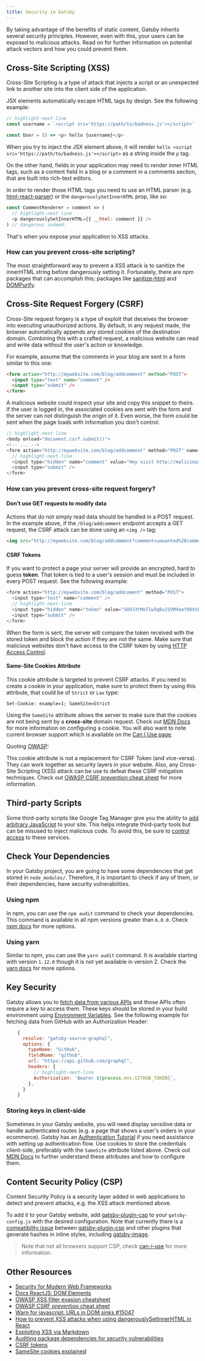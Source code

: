 ```yaml
---
title: Security in Gatsby
---
```


By taking advantage of the benefits of static content, Gatsby inherits several security principles. However, even with this, your users can be exposed to malicious attacks. Read on for further information on potential attack vectors and how you could prevent them.

## Cross-Site Scripting (XSS)

Cross-Site Scripting is a type of attack that injects a script or an unexpected link to another site into the client side of the application.

JSX elements automatically escape HTML tags by design. See the following example:

```js
// highlight-next-line
const username = `<script src='https://path/to/badness.js'></script>`

const User = () => <p> hello {username}</p>
```

When you try to inject the JSX element above, it will render `hello <script src='https://path/to/badness.js'></script>` as a string inside the `p` tag.

On the other hand, fields in your application may need to render inner HTML tags, such as a content field in a blog or a comment in a comments section, that are built into rich-text editors.

In order to render those HTML tags you need to use an HTML parser (e.g. [html-react-parser](https://github.com/remarkablemark/html-react-parser)) or the `dangerouslySetInnerHTML` prop, like so:

```js
const CommentRenderer = comment => (
  // highlight-next-line
  <p dangerouslySetInnerHTML={{ __html: comment }} />
) // dangerous indeed.
```

That's when you expose your application to XSS attacks.

### **How can you prevent cross-site scripting?**

The most straightforward way to prevent a XSS attack is to sanitize the innerHTML string before dangerously setting it. Fortunately, there are npm packages that can accomplish this; packages like [sanitize-html](https://www.npmjs.com/package/sanitize-html) and [DOMPurify](https://github.com/cure53/DOMPurify).

## Cross-Site Request Forgery (CSRF)

Cross-Site request forgery is a type of exploit that deceives the browser into executing unauthorized actions. By default, in any request made, the browser automatically appends any stored cookies of the destination domain. Combining this with a crafted request, a malicious website can read and write data without the user's action or knowledge.

For example, assume that the comments in your blog are sent in a form similar to this one:

```html
<form action="http://mywebsite.com/blog/addcomment" method="POST">
  <input type="text" name="comment" />
  <input type="submit" />
</form>
```

A malicious website could inspect your site and copy this snippet to theirs. If the user is logged in, the associated cookies are sent with the form and the server can not distinguish the origin of it. Even worse, the form could be sent when the page loads with information you don't control:

```js
// highlight-next-line
<body onload="document.csrf.submit()">
<!-- ... -->
<form action="http://mywebsite.com/blog/addcomment" method="POST" name="csrf">
  // highlight-next-line
  <input type="hidden" name="comment" value="Hey visit http://maliciouswebsite.com, it's pretty nice" />
  <input type="submit" />
</form>
```

### **How can you prevent cross-site request forgery?**

#### Don't use GET requests to modify data

Actions that do not simply read data should be handled in a POST request. In the example above, if the `/blog/addcomment` endpoint accepts a GET request, the CSRF attack can be done using an `<img />` tag:

```html
<img src="http://mywebsite.com/blog/addcomment?comment=unwanted%20comment" />
```

#### CSRF Tokens

If you want to protect a page your server will provide an encrypted, hard to guess **token**. That token is tied to a user's session and must be included in every POST request. See the following example:

```js
<form action="http://mywebsite.com/blog/addcoment" method="POST">
  <input type="text" name="comment" />
  // highlight-next-line
  <input type="hidden" name="token" value="SU9J3tMoT1w5q6uJ1VMXaaf9UXzLvyNd" />
  <input type="submit" />
</form>
```

When the form is sent, the server will compare the token received with the stored token and block the action if they are not the same. Make sure that malicious websites don't have access to the CSRF token by using [HTTP Access Control](https://developer.mozilla.org/pt-BR/docs/Web/HTTP/Headers/Access-Control-Allow-Origin).

#### Same-Site Cookies Attribute

This cookie attribute is targeted to prevent CSRF attacks. If you need to create a cookie in your application, make sure to protect them by using this attribute, that could be of `Strict` or `Lax` type:

```text
Set-Cookie: example=1; SameSite=Strict
```

Using the `SameSite` attribute allows the server to make sure that the cookies are not being sent by a **cross-site** domain request.
Check out [MDN Docs](https://developer.mozilla.org/pt-BR/docs/Web/HTTP/Headers/Set-Cookie) for more information on configuring a cookie. You will also want to note current browser support which is available on the [Can I Use page](https://caniuse.com/#feat=same-site-cookie-attribute).

Quoting [OWASP](https://cheatsheetseries.owasp.org/cheatsheets/Cross-Site_Request_Forgery_Prevention_Cheat_Sheet.html#samesite-cookie-attribute):

This cookie attribute is not a replacement for CSRF Token (and vice-versa). They can work together as security layers in your website. Also, any Cross-Site Scripting (XSS) attack can be use to defeat these CSRF mitigation techniques. Check out [OWASP CSRF prevention cheat sheet](https://cheatsheetseries.owasp.org/cheatsheets/Cross-Site_Request_Forgery_Prevention_Cheat_Sheet.html#samesite-cookie-attribute) for more information.

## Third-party Scripts

Some third-party scripts like Google Tag Manager give you the ability to [add arbitrary JavaScript](https://support.google.com/tagmanager/answer/6107167) to your site. This helps integrate third-party tools but can be misused to inject malicious code. To avoid this, be sure to [control access](https://support.google.com/tagmanager/answer/6107011) to these services.

## Check Your Dependencies

In your Gatsby project, you are going to have some dependencies that get stored in `node_modules/`. Therefore, it is important to check if any of them, or their dependencies, have security vulnerabilities.

### Using npm

In npm, you can use the `npm audit` command to check your dependencies. This command is available in all npm versions greater than `6.0.0`. Check [npm docs](https://docs.npmjs.com/cli/audit) for more options.

### Using yarn

Similar to npm, you can use the `yarn audit` command. It is available starting with version `1.12.0` though it is not yet available in version 2. Check the [yarn docs](https://classic.yarnpkg.com/en/docs/cli/audit/) for more options.

## Key Security

Gatsby allows you to [fetch data from various APIs](/docs/content-and-data/) and those APIs often require a key to access them. These keys should be stored in your build environment using [Environment Variables](/docs/environment-variables/). See the following example for fetching data from GitHub with an Authorization Header:

```js
    {
      resolve: "gatsby-source-graphql",
      options: {
        typeName: "GitHub",
        fieldName: "github",
        url: "https://api.github.com/graphql",
        headers: {
          // highlight-next-line
          Authorization: `Bearer ${process.env.GITHUB_TOKEN}`,
        },
      }
    }
```

### Storing keys in client-side

Sometimes in your Gatsby website, you will need display sensitive data or handle authenticated routes (e.g. a page that shows a user's orders in your ecommerce). Gatsby has an [Authentication Tutorial](/tutorial/authentication-tutorial) if you need assistance with setting up authentication flow. Use cookies to store the credentials client-side, preferably with the `SameSite` attribute listed above. Check out [MDN Docs](https://developer.mozilla.org/en-US/docs/Web/HTTP/Cookies) to further understand these attributes and how to configure them.

## Content Security Policy (CSP)

Content Security Policy is a security layer added in web applications to detect and prevent attacks, e.g. the XSS attack mentioned above.

To add it to your Gatsby website, add [gatsby-plugin-csp](/packages/gatsby-plugin-csp/) to your `gatsby-config.js` with the desired configuration. Note that
currently there is a [compatibility issue](https://github.com/gatsbyjs/gatsby/issues/10890) between [gatsby-plugin-csp](/packages/gatsby-plugin-csp/) and other plugins that generate hashes in inline styles, including [gatsby-image](/packages/gatsby-image).

> Note that not all browsers support CSP, check [can-i-use](https://caniuse.com/#feat=mdn-http_headers_csp_content-security-policy) for more information.

## Other Resources

- [Security for Modern Web Frameworks](https://www.gatsbyjs.org/blog/2019-04-06-security-for-modern-web-frameworks/)
- [Docs ReactJS: DOM Elements](https://reactjs.org/docs/dom-elements.html#dangerouslysetinnerhtml)
- [OWASP XSS filter evasion cheatsheet](https://owasp.org/www-community/xss-filter-evasion-cheatsheet)
- [OWASP CSRF prevention cheat sheet](https://cheatsheetseries.owasp.org/cheatsheets/Cross-Site_Request_Forgery_Prevention_Cheat_Sheet.html#samesite-cookie-attribute)
- [Warn for javascript: URLs in DOM sinks #15047](https://github.com/facebook/react/pull/15047)
- [How to prevent XSS attacks when using dangerouslySetInnerHTML in React](https://medium.com/@Jam3/how-to-prevent-xss-attacks-when-using-dangerouslysetinnerhtml-in-react-f669f778cebb)
- [Exploiting XSS via Markdown](https://medium.com/taptuit/exploiting-xss-via-markdown-72a61e774bf8)
- [Auditing package dependencies for security vulnerabilities](https://docs.npmjs.com/auditing-package-dependencies-for-security-vulnerabilities)
- [CSRF tokens](https://portswigger.net/web-security/csrf/tokens)
- [SameSite cookies explained](https://web.dev/samesite-cookies-explained/)

